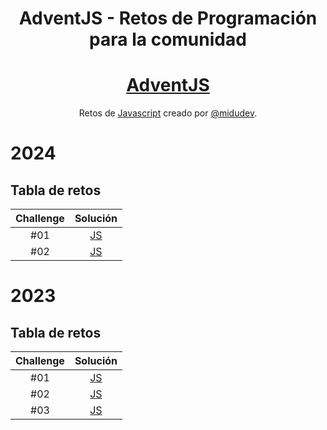 <div align="center">

# AdventJS - Retos de Programación para la comunidad

# [AdventJS](https://adventjs.dev)

Retos de [Javascript](https://adventjs.dev) creado por [@midudev](https://github.com/midudev/).

</div>

# 2024

## Tabla de retos

| Challenge |         Solución          |
| :-------: | :-----------------------: |
|    #01    | [JS](2024/dia-1/index.js) |
|    #02    | [JS](2024/dia-2/index.js) |

# 2023

## Tabla de retos

| Challenge |         Solución          |
| :-------: | :-----------------------: |
|    #01    | [JS](2023/dia-1/index.js) |
|    #02    | [JS](2023/dia-2/index.js) |
|    #03    | [JS](2023/dia-3/index.js) |
